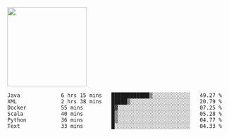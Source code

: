 <img height="180em" src="https://github-readme-stats.vercel.app/api?username=toadkarter&show_icons=true&hide_border=true&&count_private=true&include_all_commits=true" />

<!--START_SECTION:waka-->

```text
Java             6 hrs 15 mins   ████████████▒░░░░░░░░░░░░   49.27 %
XML              2 hrs 38 mins   █████▒░░░░░░░░░░░░░░░░░░░   20.79 %
Docker           55 mins         █▓░░░░░░░░░░░░░░░░░░░░░░░   07.25 %
Scala            40 mins         █▒░░░░░░░░░░░░░░░░░░░░░░░   05.28 %
Python           36 mins         █▒░░░░░░░░░░░░░░░░░░░░░░░   04.77 %
Text             33 mins         █░░░░░░░░░░░░░░░░░░░░░░░░   04.33 %
```

<!--END_SECTION:waka-->
